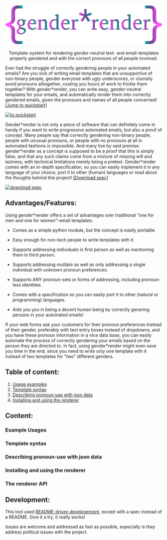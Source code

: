<p align="center"><!---<a href="https://github.com/phseiff"><img src="https://phseiff.com/images/brought-to-you-by-phseiff.svg" alt="brought to you by phseiff:"></a>---><img src="docs/images/title.svg" alt="{gender*render}"></p>

<p align="center" color="violet">Template-system for rendering gender-neutral text- and email-templates properly gendered and with the correct pronouns of all people involved.</p>

Ever had the struggle of correctly gendering people in your automated emails? Are you sick of writing email templates that are unsupportive of non-binary people, gender everyone with ugly underscores, or clumsily avoid pronouns alltogether, costing you hours of work to frickle them together? With gender\*render, you can write easy, gender-neutral templates for your emails, and automatically render them into correctly gendered emails, given the pronouns and names of all people concerned! [[Jump to quickstart]](#example-usages)

[![to quickstart](docs/images/idea-illustration.svg)](#example-usages)

Gender\*render is not only a piece of software that can definitely come in handy if you want to write progressive automated emails, but also a proof of concept. Many people say that correctly gendering non-binary people, people with unusual pronouns, or people with no pronouns at all in automated fashions is impossible. And many live by said premise. gender\*render as a concept is supposed to be a proof that this is simply false, and that any such claims come from a mixture of missing will and laziness, with technical limitations merely being a pretext. Gender\*render comes with an in-depth specification, so you can easily implement it in any language of your choice, port it to other (human) languages or read about the thoughts behind this project! [[Download spec]](https://github.com/phseiff/gender-render/raw/main/docs/spec.pdf)

[![download spec](docs/images/download-spec.svg)](https://github.com/phseiff/gender-render/raw/main/docs/spec.pdf)

## Advantages/Features:

Using gender\*render offers a set of advantages over traditional "one for men and one for women"-email templates:

* Comes as a simple python module, but the concept is easily portable.

* Easy enough for non-tech people to write templates with it.

* Supports addressing individuals in first person as well as mentioning them in third person.

* Supports addressing *multiple* as well as only addressing a single individual with unknown pronoun preferences.

* Supports ANY pronoun-sets or forms of addressing, including pronoun-less identities.

* Comes with a specification so you can easily port it to other (natural or programming) languages.

* Aids you you in being a decent human being by correctly genering persons in your automated emails!

If your web forms ask your customers for their pronoun preferences instead of their gender, preferably with text entry boxes instead of dropdowns, and you have these pronoun information in a nice data base, you can easily automate the process of correctly gendering your emails based on the person they are directed to. In fact, using gender\*render might even save you time in the end, since you need to write only one template with it instead of two templates for "two" different genders.

## Table of content:

1. [Usage examples](#example-usages)
2. [Template syntax](#template-syntax)
3. [Describing pronoun-use with json data](#describing-pronoun-use-with-json-data)
4. [Installing and using the renderer](#installing-and-using-the-renderer)

## Content:

### Example Usages

### Template syntax

### Describing pronoun-use with json data

### Installing and using the renderer

### The renderer API

## Development:

This tool used [README-driven developement](https://tom.preston-werner.com/2010/08/23/readme-driven-development.html), except with a spec instead of a README. Give it a try, it really works!
 
 Issues are welcome and addressed as fast as possible, especially is they address political issues with the project.

